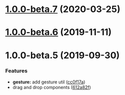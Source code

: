 # [1.0.0-beta.7](http://git.orma-solutions.com:2222/lanthings/dnd/compare/1.0.0-beta.6...1.0.0-beta.7) (2020-03-25)



# [1.0.0-beta.6](http://git.orma-solutions.com:2222/lanthings/dnd/compare/1.0.0-beta.5...1.0.0-beta.6) (2019-11-11)



# 1.0.0-beta.5 (2019-09-30)


### Features

* **gesture:** add gesture util ([cc0f17a](http://git.orma-solutions.com:2222/lanthings/dnd/commits/cc0f17a))
* drag and drop components ([612a82f](http://git.orma-solutions.com:2222/lanthings/dnd/commits/612a82f))



